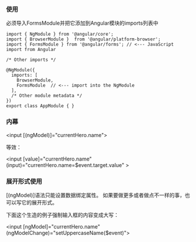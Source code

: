 

### 使用

必须导入FormsModule并把它添加到Angular模块的imports列表中

```
import { NgModule } from '@angular/core';
import { BrowserModule }  from '@angular/platform-browser';
import { FormsModule } from '@angular/forms'; // <--- JavaScript import from Angular

/* Other imports */

@NgModule({
  imports: [
    BrowserModule,
    FormsModule  // <--- import into the NgModule
  ],
  /* Other module metadata */
})
export class AppModule { }
```

### 内幕

<input [(ngModel)]="currentHero.name">

等效：

<input [value]="currentHero.name" (input)="currentHero.name=$event.target.value" >

### 展开形式使用

[(ngModel)]语法只能设置数据绑定属性。 如果要做更多或者做点不一样的事，也可以写它的展开形式。

下面这个生造的例子强制输入框的内容变成大写：

<input [ngModel]="currentHero.name" (ngModelChange)="setUppercaseName($event)">